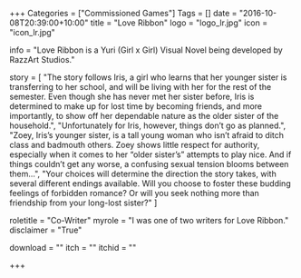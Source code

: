 +++
Categories = ["Commissioned Games"]
Tags = []
date = "2016-10-08T20:39:00+10:00"
title = "Love Ribbon"
logo = "logo_lr.jpg"
icon = "icon_lr.jpg"

info = "Love Ribbon is a Yuri (Girl x Girl) Visual Novel being developed by RazzArt Studios."

story = [
	"The story follows Iris, a girl who learns that her younger sister is transferring to her school, and will be living with her for the rest of the semester. Even though she has never met her sister before, Iris is determined to make up for lost time by becoming friends, and more importantly, to show off her dependable nature as the older sister of the household.",
	"Unfortunately for Iris, however, things don’t go as planned.",
	"Zoey, Iris’s younger sister, is a tall young woman who isn’t afraid to ditch class and badmouth others. Zoey shows little respect for authority, especially when it comes to her “older sister’s” attempts to play nice. And if things couldn’t get any worse, a confusing sexual tension blooms between them…",
	"Your choices will determine the direction the story takes, with several different endings available. Will you choose to foster these budding feelings of forbidden romance? Or will you seek nothing more than friendship from your long-lost sister?"
]

roletitle = "Co-Writer"
myrole = "I was one of two writers for Love Ribbon."
disclaimer = "True"

download = ""
itch = ""
itchid = ""

+++